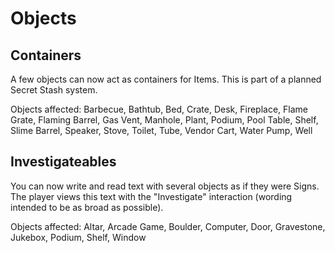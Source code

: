 ﻿#		Objects
##			Containers
A few objects can now act as containers for Items. This is part of a planned Secret Stash system.

Objects affected: Barbecue, Bathtub, Bed, Crate, Desk, Fireplace, Flame Grate, Flaming Barrel, Gas Vent, Manhole, Plant, Podium, Pool Table, Shelf, Slime Barrel, Speaker, Stove, Toilet, Tube, Vendor Cart, Water Pump, Well

##			Investigateables
You can now write and read text with several objects as if they were Signs. The player views this text with the "Investigate" interaction (wording intended to be as broad as possible).

Objects affected: Altar, Arcade Game, Boulder, Computer, Door, Gravestone, Jukebox, Podium, Shelf, Window